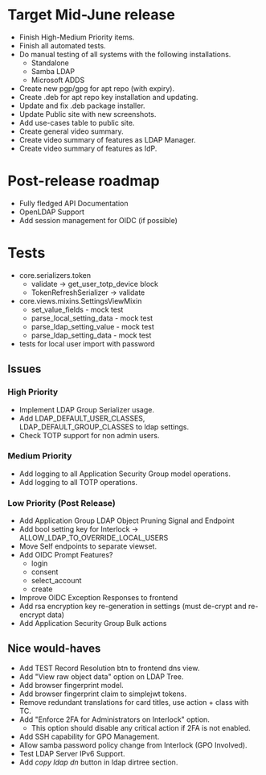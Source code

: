 # Target Mid-June release
* Finish High-Medium Priority items.
* Finish all automated tests.
* Do manual testing of all systems with the following installations.
	* Standalone
	* Samba LDAP
	* Microsoft ADDS
* Create new pgp/gpg for apt repo (with expiry).
* Create .deb for apt repo key installation and updating.
* Update and fix .deb package installer.
* Update Public site with new screenshots.
* Add use-cases table to public site.
* Create general video summary.
* Create video summary of features as LDAP Manager.
* Create video summary of features as IdP.

# Post-release roadmap
* Fully fledged API Documentation
* OpenLDAP Support
* Add session management for OIDC (if possible)

# Tests
* core.serializers.token
	* validate -> get_user_totp_device block
	* TokenRefreshSerializer -> validate
* core.views.mixins.SettingsViewMixin
	* set_value_fields - mock test
	* parse_local_setting_data - mock test
	* parse_ldap_setting_value - mock test
	* parse_ldap_setting_data - mock test
* tests for local user import with password


## Issues
### High Priority
* Implement LDAP Group Serializer usage.
* Add LDAP_DEFAULT_USER_CLASSES, LDAP_DEFAULT_GROUP_CLASSES to ldap settings.
* Check TOTP support for non admin users.

### Medium Priority
* Add logging to all Application Security Group model operations.
* Add logging to all TOTP operations.

### Low Priority (Post Release)
* Add Application Group LDAP Object Pruning Signal and Endpoint
* Add bool setting key for Interlock -> ALLOW_LDAP_TO_OVERRIDE_LOCAL_USERS
* Move Self endpoints to separate viewset.
* Add OIDC Prompt Features?
	* login <d>
	* consent <d>
	* select_account <n>
	* create <n>
* Improve OIDC Exception Responses to frontend
* Add rsa encryption key re-generation in settings (must de-crypt and re-encrypt data)
* Add Application Security Group Bulk actions

## Nice would-haves
* Add TEST Record Resolution btn to frontend dns view.
* Add "View raw object data" option on LDAP Tree.
* Add browser fingerprint model.
* Add browser fingerprint claim to simplejwt tokens.
* Remove redundant translations for card titles, use action + class with TC.
* Add "Enforce 2FA for Administrators on Interlock" option.
	* This option should disable any critical action if 2FA is not enabled.
* Add SSH capability for GPO Management.
* Allow samba password policy change from Interlock (GPO Involved).
* Test LDAP Server IPv6 Support.
* Add *copy ldap dn* button in ldap dirtree section.
